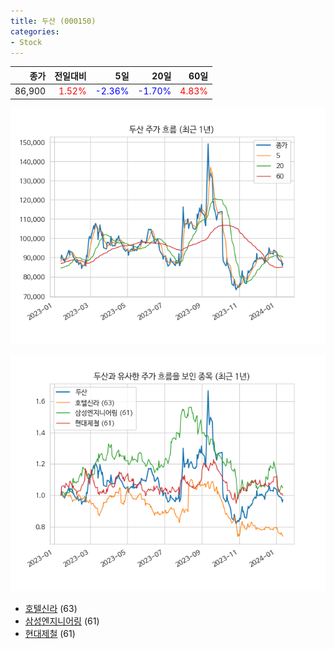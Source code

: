 ```yaml
---
title: 두산 (000150)
categories:
- Stock
---
```


|종가|전일대비|5일|20일|60일|
|---:|-------:|--:|---:|---:|
|86,900|<span style="color: red">1.52%</span>|<span style="color: blue">-2.36%</span>|<span style="color: blue">-1.70%</span>|<span style="color: red">4.83%</span>|


<!-- more -->

![000150](/assets/images/stock/000150.png)

![000150](/assets/images/stock/000150_sim.png)

- [호텔신라](/008770/) (63)
- [삼성엔지니어링](/028050/) (61)
- [현대제철](//004020/) (61)